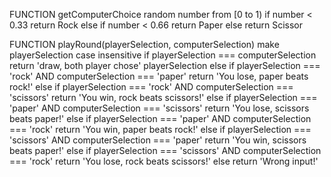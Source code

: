 FUNCTION getComputerChoice 
    random number from [0 to 1)
        if number < 0.33 return Rock
        else if number < 0.66 return Paper
        else return Scissor

FUNCTION playRound(playerSelection, computerSelection)
    make playerSelection case insensitive
    if playerSelection === computerSelection
        return 'draw, both player chose' playerSelection
    else if playerSelection === 'rock' AND computerSelection === 'paper'
        return 'You lose, paper beats rock!'
    else if playerSelection === 'rock' AND computerSelection === 'scissors'
        return 'You win, rock beats scissors!'
    else if playerSelection === 'paper' AND computerSelection === 'scissors'
        return 'You lose, scissors beats paper!'
    else if playerSelection === 'paper' AND computerSelection === 'rock'
        return 'You win, paper beats rock!'
    else if playerSelection === 'scissors' AND computerSelection === 'paper'
        return 'You win, scissors beats paper!'
    else if playerSelection === 'scissors' AND computerSelection === 'rock'
        return 'You lose, rock beats scissors!'
    else 
        return 'Wrong input!'
    
        